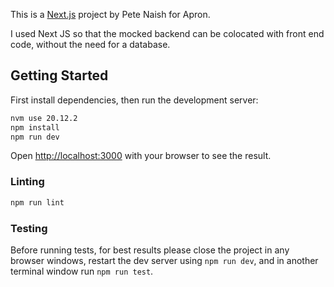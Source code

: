 This is a [Next.js](https://nextjs.org/) project by Pete Naish for Apron.

I used Next JS so that the mocked backend can be colocated with front end code, without the need for a database.

## Getting Started

First install dependencies, then run the development server:

```bash
nvm use 20.12.2
npm install
npm run dev

```

Open [http://localhost:3000](http://localhost:3000) with your browser to see the result.

### Linting

```bash
npm run lint
```

### Testing

Before running tests, for best results please close the project in any browser windows, restart the dev server using `npm run dev`, and in another terminal window run `npm run test`.

